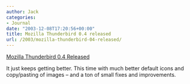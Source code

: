 ```yaml
---
author: Jack
categories:
- Journal
date: "2003-12-08T17:20:56+00:00"
title: Mozilla Thunderbird 0.4 released
url: /2003/mozilla-thunderbird-04-released/
---
```


[Mozilla Thunderbird 0.4 Released][1]

It just keeps getting better. This time with much better default icons and copy/pasting of images &#8211; and a ton of small fixes and improvements.

 [1]: http://www.mozillazine.org/talkback.html?article=4054 "Mozilla Thunderbird 0.4 Released - MozillaZine Talkback"